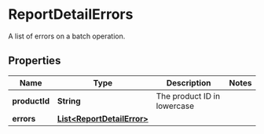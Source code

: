 

# ReportDetailErrors

A list of errors on a batch operation.

## Properties

| Name | Type | Description | Notes |
|------------ | ------------- | ------------- | -------------|
|**productId** | **String** | The product ID in lowercase |  |
|**errors** | [**List&lt;ReportDetailError&gt;**](ReportDetailError.md) |  |  |



